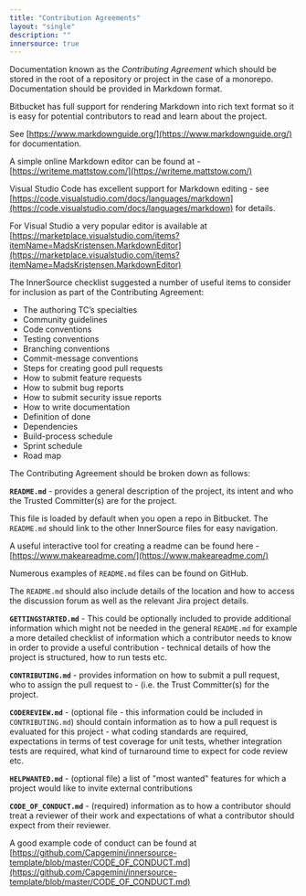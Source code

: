 ```yaml
---
title: "Contribution Agreements"
layout: "single"
description: ""
innersource: true
---
```


Documentation known as the _Contributing Agreement_ which should be stored in the root of a repository or project in the case of a monorepo. Documentation should be provided in Markdown format.

Bitbucket has full support for rendering Markdown into rich text format so it is easy for potential contributors to read and learn about the project.

See [https://www.markdownguide.org/](https://www.markdownguide.org/) for documentation.

A simple online Markdown editor can be found at - [https://writeme.mattstow.com/](https://writeme.mattstow.com/)

Visual Studio Code has excellent support for Markdown editing - see [https://code.visualstudio.com/docs/languages/markdown](https://code.visualstudio.com/docs/languages/markdown) for details.

For Visual Studio a very popular editor is available at [https://marketplace.visualstudio.com/items?itemName=MadsKristensen.MarkdownEditor](https://marketplace.visualstudio.com/items?itemName=MadsKristensen.MarkdownEditor)

The InnerSource checklist suggested a number of useful items to consider for inclusion as part of the Contributing Agreement:

- The authoring TC’s specialties
- Community guidelines
- Code conventions
- Testing conventions
- Branching conventions
- Commit-message conventions
- Steps for creating good pull requests
- How to submit feature requests
- How to submit bug reports
- How to submit security issue reports
- How to write documentation
- Definition of done
- Dependencies
- Build-process schedule
- Sprint schedule
- Road map

The Contributing Agreement should be broken down as follows:

**`README.md`** - provides a general description of the project, its intent and who the Trusted Committer(s) are for the project.

This file is loaded by default when you open a repo in Bitbucket. The `README.md` should link to the other InnerSource files for easy navigation.

A useful interactive tool for creating a readme can be found here - [https://www.makeareadme.com/](https://www.makeareadme.com/)

Numerous examples of `README.md` files can be found on GitHub.

The `README.md` should also include details of the location and how to access the discussion forum as well as the relevant Jira project details.

**`GETTINGSTARTED.md`** - This could be optionally included to provide additional information which might not be needed in the general `README.md` for example a more detailed checklist of information which a contributor needs to know in order to provide a useful contribution - technical details of how the project is structured, how to run tests etc.

**`CONTRIBUTING.md`** - provides information on how to submit a pull request, who to assign the pull request to - (i.e. the Trust Committer(s) for the project.

**`CODEREVIEW.md`** - (optional file - this information could be included in `CONTRIBUTING.md`) should contain information as to how a pull request is evaluated for this project - what coding standards are required, expectations in terms of test coverage for unit tests, whether integration tests are required, what kind of turnaround time to expect for code review etc.

**`HELPWANTED.md`** - (optional file) a list of "most wanted" features for which a project would like to invite external contributions

**`CODE_OF_CONDUCT.md`** - (required) information as to how a contributor should treat a reviewer of their work and expectations of what a contributor should expect from their reviewer.

A good example code of conduct can be found at [https://github.com/Capgemini/innersource-template/blob/master/CODE_OF_CONDUCT.md](https://github.com/Capgemini/innersource-template/blob/master/CODE_OF_CONDUCT.md)
